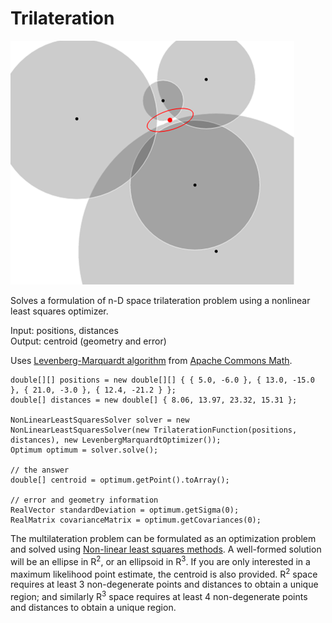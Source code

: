 Trilateration
=============

![alt text](Trilateration.png)

Solves a formulation of n-D space trilateration problem using a nonlinear least squares optimizer.

Input: positions, distances  
Output: centroid (geometry and error)  

Uses [Levenberg-Marquardt algorithm](http://en.wikipedia.org/wiki/Levenberg%E2%80%93Marquardt_algorithm) from [Apache Commons Math](http://commons.apache.org/proper/commons-math/).


    double[][] positions = new double[][] { { 5.0, -6.0 }, { 13.0, -15.0 }, { 21.0, -3.0 }, { 12.4, -21.2 } };
    double[] distances = new double[] { 8.06, 13.97, 23.32, 15.31 };
    
    NonLinearLeastSquaresSolver solver = new NonLinearLeastSquaresSolver(new TrilaterationFunction(positions, distances), new LevenbergMarquardtOptimizer());
    Optimum optimum = solver.solve();
    
    // the answer
    double[] centroid = optimum.getPoint().toArray();

    // error and geometry information
   	RealVector standardDeviation = optimum.getSigma(0);
   	RealMatrix covarianceMatrix = optimum.getCovariances(0);


The multilateration problem can be formulated as an optimization problem and solved using [Non-linear least squares methods](https://en.wikipedia.org/wiki/Non-linear_least_squares).  A well-formed solution will be an ellipse in R<sup>2</sup>, or an ellipsoid in R<sup>3</sup>.  If you are only interested in a maximum likelihood point estimate, the centroid is also provided.  R<sup>2</sup> space requires at least 3 non-degenerate points and distances to obtain a unique region; and similarly R<sup>3</sup> space requires at least 4 non-degenerate points and distances to obtain a unique region.
